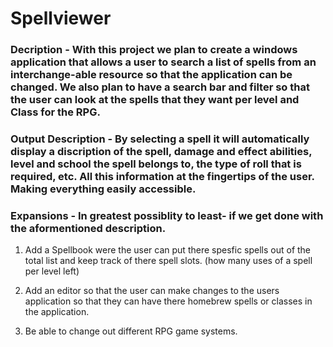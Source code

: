 # Spellviewer

### Decription - With this project we plan to create a windows application that allows a user to search a list of spells from an interchange-able resource so that the application can be changed. We also plan to have a search bar and filter so that the user can look at the spells that they want per level and Class for the RPG.

### Output Description - By selecting a spell it will automatically display a discription of the spell, damage and effect abilities, level and school the spell belongs to, the type of roll that is required, etc. All this information at the fingertips of the user. Making everything easily accessible.

### Expansions - In greatest possiblity to least- if we get done with the aformentioned description.

1) Add a Spellbook were the user can put there spesfic spells out of the total
list and keep track of there spell slots. (how many uses of a spell per level left)

2) Add an editor so that the user can make changes to the 
users application so that they can have there homebrew spells or classes in the application.

3) Be able to change out different RPG game systems.